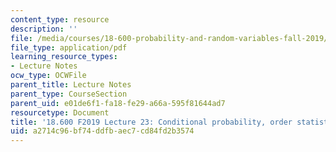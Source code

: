 ```yaml
---
content_type: resource
description: ''
file: /media/courses/18-600-probability-and-random-variables-fall-2019/a2714c96bf74ddfbaec7cd84fd2b3574_MIT18_600F19_lec23.pdf
file_type: application/pdf
learning_resource_types:
- Lecture Notes
ocw_type: OCWFile
parent_title: Lecture Notes
parent_type: CourseSection
parent_uid: e01de6f1-fa18-fe29-a66a-595f81644ad7
resourcetype: Document
title: '18.600 F2019 Lecture 23: Conditional probability, order statistics,'
uid: a2714c96-bf74-ddfb-aec7-cd84fd2b3574
---
```

